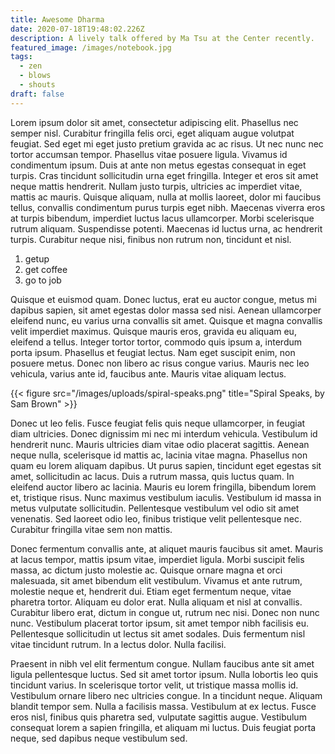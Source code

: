 ```yaml
---
title: Awesome Dharma
date: 2020-07-18T19:48:02.226Z
description: A lively talk offered by Ma Tsu at the Center recently.
featured_image: /images/notebook.jpg
tags:
  - zen
  - blows
  - shouts
draft: false
---
```

Lorem ipsum dolor sit amet, consectetur adipiscing elit. Phasellus nec semper nisl. Curabitur fringilla felis orci, eget aliquam augue volutpat feugiat. Sed eget mi eget justo pretium gravida ac ac risus. Ut nec nunc nec tortor accumsan tempor. Phasellus vitae posuere ligula. Vivamus id condimentum ipsum. Duis at ante non metus egestas consequat in eget turpis. Cras tincidunt sollicitudin urna eget fringilla. Integer et eros sit amet neque mattis hendrerit. Nullam justo turpis, ultricies ac imperdiet vitae, mattis ac mauris. Quisque aliquam, nulla at mollis laoreet, dolor mi faucibus tellus, convallis condimentum purus turpis eget nibh. Maecenas viverra eros at turpis bibendum, imperdiet luctus lacus ullamcorper. Morbi scelerisque rutrum aliquam. Suspendisse potenti. Maecenas id luctus urna, ac hendrerit turpis. Curabitur neque nisi, finibus non rutrum non, tincidunt et nisl.

1. getup
2. get coffee
3. go to job

Quisque et euismod quam. Donec luctus, erat eu auctor congue, metus mi dapibus sapien, sit amet egestas dolor massa sed nisi. Aenean ullamcorper eleifend nunc, eu varius urna convallis sit amet. Quisque et magna convallis velit imperdiet maximus. Quisque mauris eros, gravida eu aliquam eu, eleifend a tellus. Integer tortor tortor, commodo quis ipsum a, interdum porta ipsum. Phasellus et feugiat lectus. Nam eget suscipit enim, non posuere metus. Donec non libero ac risus congue varius. Mauris nec leo vehicula, varius ante id, faucibus ante. Mauris vitae aliquam lectus.

{{< figure src="/images/uploads/spiral-speaks.png" title="Spiral Speaks, by Sam Brown" >}}

Donec ut leo felis. Fusce feugiat felis quis neque ullamcorper, in feugiat diam ultricies. Donec dignissim mi nec mi interdum vehicula. Vestibulum id hendrerit nunc. Mauris ultricies diam vitae odio placerat sagittis. Aenean neque nulla, scelerisque id mattis ac, lacinia vitae magna. Phasellus non quam eu lorem aliquam dapibus. Ut purus sapien, tincidunt eget egestas sit amet, sollicitudin ac lacus. Duis a rutrum massa, quis luctus quam. In eleifend auctor libero ac lacinia. Mauris eu lorem fringilla, bibendum lorem et, tristique risus. Nunc maximus vestibulum iaculis. Vestibulum id massa in metus vulputate sollicitudin. Pellentesque vestibulum vel odio sit amet venenatis. Sed laoreet odio leo, finibus tristique velit pellentesque nec. Curabitur fringilla vitae sem non mattis.

Donec fermentum convallis ante, at aliquet mauris faucibus sit amet. Mauris at lacus tempor, mattis ipsum vitae, imperdiet ligula. Morbi suscipit felis massa, ac dictum justo molestie ac. Quisque ornare magna et orci malesuada, sit amet bibendum elit vestibulum. Vivamus et ante rutrum, molestie neque et, hendrerit dui. Etiam eget fermentum neque, vitae pharetra tortor. Aliquam eu dolor erat. Nulla aliquam et nisl at convallis. Curabitur libero erat, dictum in congue ut, rutrum nec nisi. Donec non nunc nunc. Vestibulum placerat tortor ipsum, sit amet tempor nibh facilisis eu. Pellentesque sollicitudin ut lectus sit amet sodales. Duis fermentum nisl vitae tincidunt rutrum. In a lectus dolor. Nulla facilisi.

Praesent in nibh vel elit fermentum congue. Nullam faucibus ante sit amet ligula pellentesque luctus. Sed sit amet tortor ipsum. Nulla lobortis leo quis tincidunt varius. In scelerisque tortor velit, ut tristique massa mollis id. Vestibulum ornare libero nec ultricies congue. In a tincidunt neque. Aliquam blandit tempor sem. Nulla a facilisis massa. Vestibulum at ex lectus. Fusce eros nisl, finibus quis pharetra sed, vulputate sagittis augue. Vestibulum consequat lorem a sapien fringilla, et aliquam mi luctus. Duis feugiat porta neque, sed dapibus neque vestibulum sed.